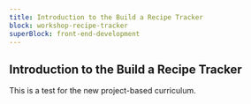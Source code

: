 ```yaml
---
title: Introduction to the Build a Recipe Tracker
block: workshop-recipe-tracker
superBlock: front-end-development
---
```


## Introduction to the Build a Recipe Tracker

This is a test for the new project-based curriculum.
